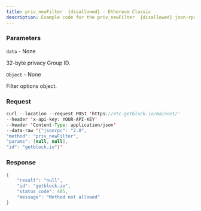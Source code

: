```yaml
---
title: priv_newFilter  {disallowed} - Ethereum Classic
description: Example code for the priv_newFilter  {disallowed} json-rpc method. Сomplete guide on how to use priv_newFilter  {disallowed} json-rpc in GetBlock.io Web3 documentation.
---
```


### Parameters


`data` - None

32-byte privacy Group ID.

`Object` - None

Filter options object.

### Request

``` java
curl --location --request POST 'https://etc.getblock.io/mainnet/' 
--header 'x-api-key: YOUR-API-KEY' 
--header 'Content-Type: application/json' 
--data-raw '{"jsonrpc": "2.0",
"method": "priv_newFilter",
"params": [null, null],
"id": "getblock.io"}'
```

###  Response

``` java
{
    "result": "null",
    "id": "getblock.io",
    "status_code": 405,
    "message": "Method not allowed"
}
```

